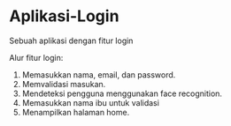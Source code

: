 # Aplikasi-Login
Sebuah aplikasi dengan fitur login

Alur fitur login:
1. Memasukkan nama, email, dan password.
2. Memvalidasi masukan.
3. Mendeteksi pengguna menggunakan face recognition.
4. Memasukkan nama ibu untuk validasi
5. Menampilkan halaman home.
